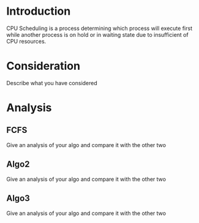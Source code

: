 # Introduction

CPU Scheduling is a process determining which process will execute first while another process is on hold or in waiting state due to insufficient of CPU resources.  

# Consideration

Describe what you have considered

# Analysis

## FCFS

Give an analysis of your algo and compare it with the other two

## Algo2

Give an analysis of your algo and compare it with the other two

## Algo3

Give an analysis of your algo and compare it with the other two

